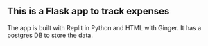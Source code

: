 ## This is a Flask app to track expenses
The app is built with Replit in Python and HTML with Ginger.
It has a postgres DB to store the data. 
